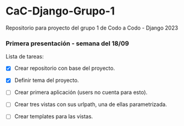 # CaC-Django-Grupo-1
Repositorio para proyecto del grupo 1 de Codo a Codo - Django 2023


### Primera presentación - semana del 18/09

Lista de tareas:

- [x] Crear repositorio con base del proyecto.

- [x] Definir tema del proyecto.

- [ ] Crear primera aplicación (users no cuenta para esto).

- [ ] Crear tres vistas con sus urlpath, una de ellas parametrizada.

- [ ] Crear templates para las vistas.
